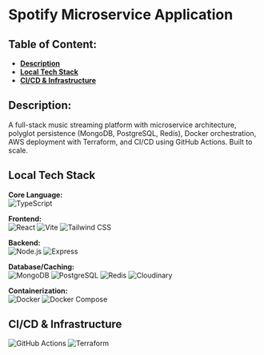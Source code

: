 # **Spotify Microservice Application**
## **Table of Content:**
- [**Description**](#description)
- [**Local Tech Stack**](#local-tech-stack)
- [**CI/CD \& Infrastructure**](#cicd--infrastructure)
  
## **Description:**
A full-stack music streaming platform with microservice architecture, polyglot persistence (MongoDB, PostgreSQL, Redis), Docker orchestration, AWS deployment with Terraform, and CI/CD using GitHub Actions. Built to scale.

## **Local Tech Stack**
**Core Language:** <br/>
![TypeScript](https://img.shields.io/badge/TypeScript-3178C6?style=flat&logo=typescript&logoColor=white)

**Frontend:**<br/>
![React](https://img.shields.io/badge/React-20232A?style=flat&logo=react&logoColor=61DAFB)
![Vite](https://img.shields.io/badge/Vite-646CFF?style=flat&logo=vite&logoColor=white)
![Tailwind CSS](https://img.shields.io/badge/Tailwind_CSS-06B6D4?style=flat&logo=tailwindcss&logoColor=white)

**Backend:**<br/>
![Node.js](https://img.shields.io/badge/Node.js-339933?style=flat&logo=nodedotjs&logoColor=white)
![Express](https://img.shields.io/badge/Express.js-000000?style=flat&logo=express&logoColor=white)

**Database/Caching:**<br/>
![MongoDB](https://img.shields.io/badge/MongoDB-47A248?style=flat&logo=mongodb&logoColor=white)
![PostgreSQL](https://img.shields.io/badge/PostgreSQL-316192?style=flat&logo=postgresql&logoColor=white)
![Redis](https://img.shields.io/badge/Redis-DC382D?style=flat&logo=redis&logoColor=white)
![Cloudinary](https://img.shields.io/badge/Cloudinary-3448C5?style=flat&logo=cloudinary&logoColor=white)

**Containerization:**<br/>
![Docker](https://img.shields.io/badge/Docker-2496ED?style=flat&logo=docker&logoColor=white)
![Docker Compose](https://img.shields.io/badge/Docker%20Compose-2496ED?style=flat&logo=docker&logoColor=white)

## **CI/CD & Infrastructure**
![GitHub Actions](https://img.shields.io/badge/GitHub%20Actions-2088FF?style=flat&logo=githubactions&logoColor=white)
![Terraform](https://img.shields.io/badge/Terraform-7B42BC?style=flat&logo=terraform&logoColor=white)
